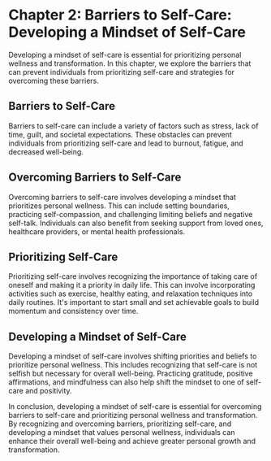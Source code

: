 Chapter 2: Barriers to Self-Care: Developing a Mindset of Self-Care
===================================================================

Developing a mindset of self-care is essential for prioritizing personal wellness and transformation. In this chapter, we explore the barriers that can prevent individuals from prioritizing self-care and strategies for overcoming these barriers.

Barriers to Self-Care
---------------------

Barriers to self-care can include a variety of factors such as stress, lack of time, guilt, and societal expectations. These obstacles can prevent individuals from prioritizing self-care and lead to burnout, fatigue, and decreased well-being.

Overcoming Barriers to Self-Care
--------------------------------

Overcoming barriers to self-care involves developing a mindset that prioritizes personal wellness. This can include setting boundaries, practicing self-compassion, and challenging limiting beliefs and negative self-talk. Individuals can also benefit from seeking support from loved ones, healthcare providers, or mental health professionals.

Prioritizing Self-Care
----------------------

Prioritizing self-care involves recognizing the importance of taking care of oneself and making it a priority in daily life. This can involve incorporating activities such as exercise, healthy eating, and relaxation techniques into daily routines. It's important to start small and set achievable goals to build momentum and consistency over time.

Developing a Mindset of Self-Care
---------------------------------

Developing a mindset of self-care involves shifting priorities and beliefs to prioritize personal wellness. This includes recognizing that self-care is not selfish but necessary for overall well-being. Practicing gratitude, positive affirmations, and mindfulness can also help shift the mindset to one of self-care and positivity.

In conclusion, developing a mindset of self-care is essential for overcoming barriers to self-care and prioritizing personal wellness and transformation. By recognizing and overcoming barriers, prioritizing self-care, and developing a mindset that values personal wellness, individuals can enhance their overall well-being and achieve greater personal growth and transformation.
